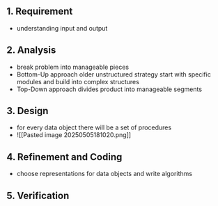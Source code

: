 ## 1. Requirement
- understanding input and output

## 2. Analysis
- break problem into manageable pieces
- Bottom-Up approach 
	  older unstructured strategy
	  start with specific modules and build into complex structures
- Top-Down approach
	  divides product into manageable segments

## 3. Design
- for every data object there will be a set of procedures
- ![[Pasted image 20250505181020.png]]

## 4. Refinement and Coding
- choose representations for data objects and write algorithms

## 5. Verification